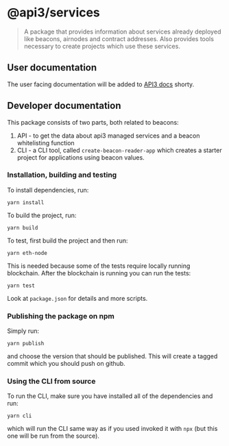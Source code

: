# @api3/services

> A package that provides information about services already deployed like beacons, airnodes and contract addresses.
> Also provides tools necessary to create projects which use these services.

## User documentation

The user facing documentation will be added to [API3 docs](https://docs.api3.org/) shorty.

## Developer documentation

This package consists of two parts, both related to beacons:

1. API - to get the data about api3 managed services and a beacon whitelisting function
2. CLI - a CLI tool, called `create-beacon-reader-app` which creates a starter project for applications using beacon
   values.

### Installation, building and testing

To install dependencies, run:

```
yarn install
```

To build the project, run:

```
yarn build
```

To test, first build the project and then run:

```
yarn eth-node
```

This is needed because some of the tests require locally running blockchain. After the blockchain is running you can run
the tests:

```
yarn test
```

Look at `package.json` for details and more scripts.

### Publishing the package on npm

Simply run:

```
yarn publish
```

and choose the version that should be published. This will create a tagged commit which you should push on github.

### Using the CLI from source

To run the CLI, make sure you have installed all of the dependencies and run:

```
yarn cli
```

which will run the CLI same way as if you used invoked it with `npx` (but this one will be run from the source).
